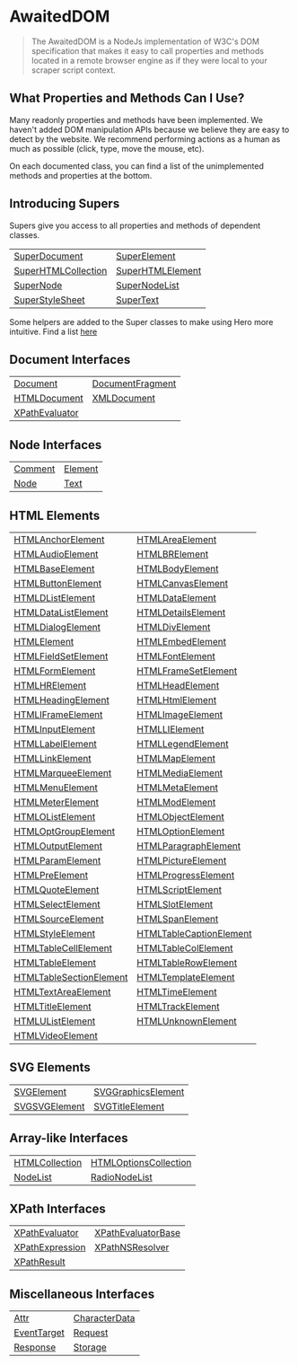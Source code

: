 # AwaitedDOM

> The AwaitedDOM is a NodeJs implementation of W3C's DOM specification that makes it easy to call properties and methods located in a remote browser engine as if they were local to your scraper script context.

## What Properties and Methods Can I Use?

Many readonly properties and methods have been implemented. We haven't added DOM manipulation APIs because we believe they are easy to detect by the website. We recommend performing actions as a human as much as possible (click, type, move the mouse, etc).

On each documented class, you can find a list of the unimplemented methods and properties at the bottom.

## Introducing Supers

Supers give you access to all properties and methods of dependent classes.

|     |     |
| --- | --- |
| [SuperDocument](/docs/hero/awaited-dom/super-document) | [SuperElement](/docs/hero/awaited-dom/super-element) |
| [SuperHTMLCollection](/docs/hero/awaited-dom/super-html-collection) | [SuperHTMLElement](/docs/hero/awaited-dom/super-html-element) |
| [SuperNode](/docs/hero/awaited-dom/super-node) | [SuperNodeList](/docs/hero/awaited-dom/super-node-list) |
| [SuperStyleSheet](/docs/hero/awaited-dom/super-style-sheet) | [SuperText](/docs/hero/awaited-dom/super-text) |


Some helpers are added to the Super classes to make using Hero more intuitive. Find a list [here](/docs/hero/basic-client/dom-extenders)

## Document Interfaces

|     |     |
| --- | --- |
| [Document](/docs/hero/awaited-dom/document) | [DocumentFragment](/docs/hero/awaited-dom/document-fragment) |
| [HTMLDocument](/docs/hero/awaited-dom/html-document) | [XMLDocument](/docs/hero/awaited-dom/xml-document) |
| [XPathEvaluator](/docs/hero/awaited-dom/x-path-evaluator) |  |


## Node Interfaces

|     |     |
| --- | --- |
| [Comment](/docs/hero/awaited-dom/comment) | [Element](/docs/hero/awaited-dom/element) |
| [Node](/docs/hero/awaited-dom/node) | [Text](/docs/hero/awaited-dom/text) |


## HTML Elements

|     |     |
| --- | --- |
| [HTMLAnchorElement](/docs/hero/awaited-dom/html-anchor-element) | [HTMLAreaElement](/docs/hero/awaited-dom/html-area-element) |
| [HTMLAudioElement](/docs/hero/awaited-dom/html-audio-element) | [HTMLBRElement](/docs/hero/awaited-dom/htmlbr-element) |
| [HTMLBaseElement](/docs/hero/awaited-dom/html-base-element) | [HTMLBodyElement](/docs/hero/awaited-dom/html-body-element) |
| [HTMLButtonElement](/docs/hero/awaited-dom/html-button-element) | [HTMLCanvasElement](/docs/hero/awaited-dom/html-canvas-element) |
| [HTMLDListElement](/docs/hero/awaited-dom/htmld-list-element) | [HTMLDataElement](/docs/hero/awaited-dom/html-data-element) |
| [HTMLDataListElement](/docs/hero/awaited-dom/html-data-list-element) | [HTMLDetailsElement](/docs/hero/awaited-dom/html-details-element) |
| [HTMLDialogElement](/docs/hero/awaited-dom/html-dialog-element) | [HTMLDivElement](/docs/hero/awaited-dom/html-div-element) |
| [HTMLElement](/docs/hero/awaited-dom/html-element) | [HTMLEmbedElement](/docs/hero/awaited-dom/html-embed-element) |
| [HTMLFieldSetElement](/docs/hero/awaited-dom/html-field-set-element) | [HTMLFontElement](/docs/hero/awaited-dom/html-font-element) |
| [HTMLFormElement](/docs/hero/awaited-dom/html-form-element) | [HTMLFrameSetElement](/docs/hero/awaited-dom/html-frame-set-element) |
| [HTMLHRElement](/docs/hero/awaited-dom/htmlhr-element) | [HTMLHeadElement](/docs/hero/awaited-dom/html-head-element) |
| [HTMLHeadingElement](/docs/hero/awaited-dom/html-heading-element) | [HTMLHtmlElement](/docs/hero/awaited-dom/html-html-element) |
| [HTMLIFrameElement](/docs/hero/awaited-dom/htmli-frame-element) | [HTMLImageElement](/docs/hero/awaited-dom/html-image-element) |
| [HTMLInputElement](/docs/hero/awaited-dom/html-input-element) | [HTMLLIElement](/docs/hero/awaited-dom/htmlli-element) |
| [HTMLLabelElement](/docs/hero/awaited-dom/html-label-element) | [HTMLLegendElement](/docs/hero/awaited-dom/html-legend-element) |
| [HTMLLinkElement](/docs/hero/awaited-dom/html-link-element) | [HTMLMapElement](/docs/hero/awaited-dom/html-map-element) |
| [HTMLMarqueeElement](/docs/hero/awaited-dom/html-marquee-element) | [HTMLMediaElement](/docs/hero/awaited-dom/html-media-element) |
| [HTMLMenuElement](/docs/hero/awaited-dom/html-menu-element) | [HTMLMetaElement](/docs/hero/awaited-dom/html-meta-element) |
| [HTMLMeterElement](/docs/hero/awaited-dom/html-meter-element) | [HTMLModElement](/docs/hero/awaited-dom/html-mod-element) |
| [HTMLOListElement](/docs/hero/awaited-dom/htmlo-list-element) | [HTMLObjectElement](/docs/hero/awaited-dom/html-object-element) |
| [HTMLOptGroupElement](/docs/hero/awaited-dom/html-opt-group-element) | [HTMLOptionElement](/docs/hero/awaited-dom/html-option-element) |
| [HTMLOutputElement](/docs/hero/awaited-dom/html-output-element) | [HTMLParagraphElement](/docs/hero/awaited-dom/html-paragraph-element) |
| [HTMLParamElement](/docs/hero/awaited-dom/html-param-element) | [HTMLPictureElement](/docs/hero/awaited-dom/html-picture-element) |
| [HTMLPreElement](/docs/hero/awaited-dom/html-pre-element) | [HTMLProgressElement](/docs/hero/awaited-dom/html-progress-element) |
| [HTMLQuoteElement](/docs/hero/awaited-dom/html-quote-element) | [HTMLScriptElement](/docs/hero/awaited-dom/html-script-element) |
| [HTMLSelectElement](/docs/hero/awaited-dom/html-select-element) | [HTMLSlotElement](/docs/hero/awaited-dom/html-slot-element) |
| [HTMLSourceElement](/docs/hero/awaited-dom/html-source-element) | [HTMLSpanElement](/docs/hero/awaited-dom/html-span-element) |
| [HTMLStyleElement](/docs/hero/awaited-dom/html-style-element) | [HTMLTableCaptionElement](/docs/hero/awaited-dom/html-table-caption-element) |
| [HTMLTableCellElement](/docs/hero/awaited-dom/html-table-cell-element) | [HTMLTableColElement](/docs/hero/awaited-dom/html-table-col-element) |
| [HTMLTableElement](/docs/hero/awaited-dom/html-table-element) | [HTMLTableRowElement](/docs/hero/awaited-dom/html-table-row-element) |
| [HTMLTableSectionElement](/docs/hero/awaited-dom/html-table-section-element) | [HTMLTemplateElement](/docs/hero/awaited-dom/html-template-element) |
| [HTMLTextAreaElement](/docs/hero/awaited-dom/html-text-area-element) | [HTMLTimeElement](/docs/hero/awaited-dom/html-time-element) |
| [HTMLTitleElement](/docs/hero/awaited-dom/html-title-element) | [HTMLTrackElement](/docs/hero/awaited-dom/html-track-element) |
| [HTMLUListElement](/docs/hero/awaited-dom/htmlu-list-element) | [HTMLUnknownElement](/docs/hero/awaited-dom/html-unknown-element) |
| [HTMLVideoElement](/docs/hero/awaited-dom/html-video-element) |  |


## SVG Elements

|     |     |
| --- | --- |
| [SVGElement](/docs/hero/awaited-dom/svg-element) | [SVGGraphicsElement](/docs/hero/awaited-dom/svg-graphics-element) |
| [SVGSVGElement](/docs/hero/awaited-dom/svgsvg-element) | [SVGTitleElement](/docs/hero/awaited-dom/svg-title-element) |


## Array-like Interfaces

|     |     |
| --- | --- |
| [HTMLCollection](/docs/hero/awaited-dom/html-collection) | [HTMLOptionsCollection](/docs/hero/awaited-dom/html-options-collection) |
| [NodeList](/docs/hero/awaited-dom/node-list) | [RadioNodeList](/docs/hero/awaited-dom/radio-node-list) |


## XPath Interfaces

|     |     |
| --- | --- |
| [XPathEvaluator](/docs/hero/awaited-dom/x-path-evaluator) | [XPathEvaluatorBase](/docs/hero/awaited-dom/x-path-evaluator-base) |
| [XPathExpression](/docs/hero/awaited-dom/x-path-expression) | [XPathNSResolver](/docs/hero/awaited-dom/x-path-ns-resolver) |
| [XPathResult](/docs/hero/awaited-dom/x-path-result) |  |


## Miscellaneous Interfaces

|     |     |
| --- | --- |
| [Attr](/docs/hero/awaited-dom/attr) | [CharacterData](/docs/hero/awaited-dom/character-data) |
| [EventTarget](/docs/hero/awaited-dom/event-target) | [Request](/docs/hero/awaited-dom/request) |
| [Response](/docs/hero/awaited-dom/response) | [Storage](/docs/hero/awaited-dom/storage) |

